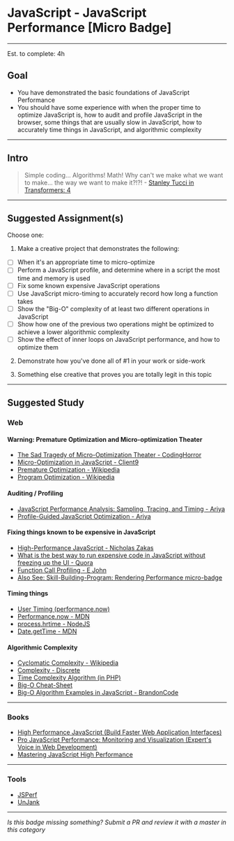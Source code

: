 # JavaScript - JavaScript Performance  [Micro Badge]

-----

Est. to complete: 4h

## Goal
- You have demonstrated the basic foundations of JavaScript Performance
- You should have some experience with when the proper time to optimize JavaScript is, how to audit and profile JavaScript in the browser, some things that are usually slow in JavaScript, how to accurately time things in JavaScript, and algorithmic complexity


-----

## Intro

> Simple coding... Algorithms! Math! Why can't we make what we want to make... the way we want to make it?!?! - [Stanley Tucci in Transformers: 4](https://youtu.be/yNJbAJcVCGc?t=16s)


-----


## Suggested Assignment(s)

Choose one:

1) Make a creative project that demonstrates the following:
- [ ] When it's an appropriate time to micro-optimize
- [ ] Perform a JavaScript profile, and determine where in a script the most time and memory is used
- [ ] Fix some known expensive JavaScript operations
- [ ] Use JavaScript micro-timing to accurately record how long a function takes
- [ ] Show the "Big-O" complexity of at least two different operations in JavaScript
- [ ] Show how one of the previous two operations might be optimized to achieve a lower algorithmic complexity
- [ ] Show the effect of inner loops on JavaScript performance, and how to optimize them

2) Demonstrate how you've done all of #1 in your work or side-work

3) Something else creative that proves you are totally legit in this topic


-----


## Suggested Study

### Web

#### Warning: Premature Optimization and Micro-optimization Theater 

  - [The Sad Tragedy of Micro-Optimization Theater - CodingHorror](http://blog.codinghorror.com/the-sad-tragedy-of-micro-optimization-theater/)
  - [Micro-Optimization in JavaScript - Client9](http://blog.client9.com/2009/02/07/micro-optimization-in-javascript.html)
  - [Premature Optimization - Wikipedia](https://en.wikipedia.org/wiki/Program_optimization)
  - [Program Optimization - Wikipedia](https://en.wikipedia.org/wiki/Program_optimization#When_to_optimize)

#### Auditing / Profiling

  - [JavaScript Performance Analysis: Sampling, Tracing, and Timing - Ariya](http://ariya.ofilabs.com/2012/12/javascript-performance-analysis-sampling-tracing-and-timing.html)
  - [Profile-Guided JavaScript Optimization - Ariya](http://ariya.ofilabs.com/2013/07/profile-guided-javascript-optimization.html)

#### Fixing things known to be expensive in JavaScript

  - [High-Performance JavaScript - Nicholas Zakas](http://www.slideshare.net/nzakas/high-performance-javascript-webdirections-usa-2010/)
  - [What is the best way to run expensive code in JavaScript without freezing up the UI - Quora](https://www.quora.com/What-is-the-best-way-to-run-expensive-code-in-JavaScript-without-freezing-up-the-UI?share=1)
  - [Function Call Profiling - E John](http://ejohn.org/blog/function-call-profiling/)
  - [Also See: Skill-Building-Program: Rendering Performance micro-badge](https://github.com/fs-webdev/skill-building-program/blob/v2-content/badges-active/performance/_micro_rendering-performance.md)

#### Timing things

- [User Timing (performance.now)](http://www.html5rocks.com/en/tutorials/webperformance/usertiming/)
- [Performance.now - MDN](https://developer.mozilla.org/en-US/docs/Web/API/Performance/now)
- [process.hrtime - NodeJS](https://nodejs.org/api/all.html#all_process_hrtime)
- [Date.getTime - MDN](https://developer.mozilla.org/en-US/docs/Web/JavaScript/Reference/Global_Objects/Date/getTime)

#### Algorithmic Complexity

  - [Cyclomatic Complexity - Wikipedia](https://en.wikipedia.org/wiki/Cyclomatic_complexity)
  - [Complexity - Discrete](http://discrete.gr/complexity/)
  - [Time Complexity Algorithm (in PHP)](http://www.sitepoint.com/time-complexity-algorithms/)
  - [Big-O Cheat-Sheet](http://bigocheatsheet.com/)
  - [Big-O Algorithm Examples in JavaScript - BrandonCode](http://www.bradoncode.com/blog/2012/04/big-o-algorithm-examples-in-javascript.html)


-----


### Books

- [High Performance JavaScript (Build Faster Web Application Interfaces)](http://amzn.com/059680279X)
- [Pro JavaScript Performance: Monitoring and Visualization (Expert's Voice in Web Development) ](http://amzn.com/1430247495)
- [Mastering JavaScript High Performance](http://www.amazon.com/Mastering-JavaScript-High-Performance-Adams/dp/1784397296%3FSubscriptionId%3DAKIAILSHYYTFIVPWUY6Q%26tag%3Dduckduckgo-d-20%26linkCode%3Dxm2%26camp%3D2025%26creative%3D165953%26creativeASIN%3D1784397296)


-----


### Tools

- [JSPerf](https://jsperf.com/)
- [UnJank](https://www.npmjs.com/package/unjank)

-----

  *Is this badge missing something? Submit a PR and review it with a master in this category*









